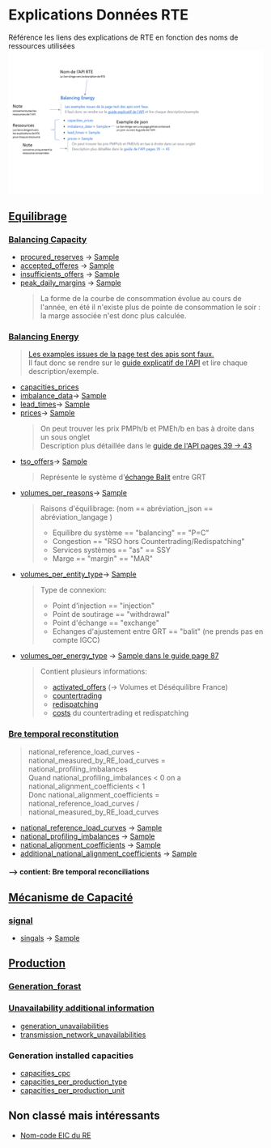 # Explications Données RTE
Référence les liens des explications de RTE en fonction des noms de ressources utilisées  
![Legende](./Legende_Explications.PNG)
## [Equilibrage](https://github.com/mathiaHa/MA-Analysis/tree/rteb/RTE/RTEData/rte_data_samples/Equilibrage) 

### [Balancing Capacity](https://data.rte-france.com/documents/20182/33794/user_guide/f10ac4c4-59c6-442e-9ddb-f44b72b9a8ed?version=1.1)

* [procured_reserves](http://clients.rte-france.com/lang/fr/clients_traders_fournisseurs/vie/reserve_ajustement.jsp) -> [Sample](./RTEData/rte_data_samples/Equilibrage/balancing_capacity/procured_reserves.json)
* [accepted_offeres](http://clients.rte-france.com/lang/fr/clients_traders_fournisseurs/vie/volume_journalier_energie_ajustement.jsp) -> [Sample](./RTEData/rte_data_samples/Equilibrage/balancing_capacity/accepted_offers.json)
* [insufficients_offers](http://clients.rte-france.com/lang/fr/clients_traders_fournisseurs/vie/mecanisme/histo/modesDegrades.jsp) -> [Sample](./RTEData/rte_data_samples/Equilibrage/balancing_capacity/insufficients_offers.json)
* [peak_daily_margins](http://clients.rte-france.com/lang/fr/clients_traders_fournisseurs/vie/mecanisme/jour/marges.jsp) -> [Sample](./RTEData/rte_data_samples/Equilibrage/balancing_capacity/peak_daily_margins.json)  
    > La forme de la courbe de consommation évolue au cours de l'année, en été il n'existe plus de pointe de consommation le soir : la marge associée n'est donc plus calculée.

### [Balancing Energy](https://data.rte-france.com/documents/20182/33858/user_guide/a6c21922-a2f6-4a05-83a9-b727f47dafa2?version=1.0)

> [Les examples issues de la page test des apis sont faux.](./RTEData/rte_data_samples/Equilibrage/balancing_energy)  
> Il faut donc se rendre sur le [guide explicatif de l'API](https://data.rte-france.com/documents/20182/33858/user_guide/a6c21922-a2f6-4a05-83a9-b727f47dafa2?version=1.0) et lire chaque description/exemple.

* [capacities_prices]()
* [imbalance_data](http://clients.rte-france.com/lang/fr/clients_traders_fournisseurs/vie/mecanisme/volumes_prix/pre.jsp)-> [Sample](./RTEData/rte_data_samples/Equilibrage/balancing_energy/imbalance_data.json)
* [lead_times](http://clients.rte-france.com/lang/fr/clients_traders_fournisseurs/vie/mecanisme/volumes_prix/DMO_Domin.jsp)-> [Sample](./RTEData/rte_data_samples/Equilibrage/balancing_energy/lead_times.json)
* [prices](https://clients.rte-france.com/lang/fr/visiteurs/vie/mecanisme/volumes_prix/equilibrage.jsp)-> [Sample](./RTEData/rte_data_samples/Equilibrage/balancing_energy/prices.json)
    > On peut trouver les prix PMPh/b et PMEh/b en bas à droite dans un sous onglet  
	> Description plus détaillée dans le [guide de l'API pages 39 -> 43](https://data.rte-france.com/documents/20182/33858/user_guide/a6c21922-a2f6-4a05-83a9-b727f47dafa2?version=1.0)
* [tso_offers](http://clients.rte-france.com/lang/fr/clients_traders_fournisseurs/vie/echanges_entre_GRT_PS_histo.jsp)-> [Sample](./RTEData/rte_data_samples/Equilibrage/balancing_energy/tso_offers.json)  
    > Représente le système d'[échange Balit](http://clients.rte-france.com/lang/fr/clients_traders_fournisseurs/vie/echanges_balit.jsp) entre GRT
* [volumes_per_reasons](http://clients.rte-france.com/lang/fr/clients_traders_fournisseurs/vie/mecanisme/volumes_prix/motif.jsp)-> [Sample](./RTEData/rte_data_samples/Equilibrage/balancing_energy/volumes_per_reasons.json)
	> Raisons d'équilibrage:  (nom == abréviation_json == abréviation_langage ) 
	> * Equilibre du système == "balancing" == "P=C"
	> * Congestion == "RSO hors Countertrading/Redispatching"
	> * Services systèmes == "as" == SSY
	> * Marge == "margin" == "MAR"
* [volumes_per_entity_type](http://clients.rte-france.com/lang/fr/clients_traders_fournisseurs/vie/mecanisme/volumes_prix/type_offre.jsp)-> [Sample](./RTEData/rte_data_samples/Equilibrage/balancing_energy/volumes_per_entity_type.json)
	> Type de connexion:
	> * Point d'injection == "injection"
	> * Point de soutirage == "withdrawal"
	> * Point d'échange == "exchange"
	> * Echanges d'ajustement entre GRT == "balit" (ne prends pas en compte IGCC)
* [volumes_per_energy_type](http://clients.rte-france.com/lang/fr/clients_traders_fournisseurs/vie/mecanisme/volumes_prix/equilibrage.jsp) -> [Sample dans le guide page 87](https://data.rte-france.com/documents/20182/33858/user_guide/a6c21922-a2f6-4a05-83a9-b727f47dafa2?version=1.0)
	> Contient plusieurs informations:
	> * [activated_offers](http://clients.rte-france.com/lang/fr/clients_traders_fournisseurs/vie/mecanisme/volumes_prix/equilibrage.jsp) (-> Volumes et Déséquilibre France)
	> * [countertrading](http://clients.rte-france.com/lang/fr/clients_traders_fournisseurs/vie/redispatch_countertrade_and_costs.jsp)
	> * [redispatching](http://clients.rte-france.com/lang/fr/clients_traders_fournisseurs/vie/redispatch_countertrade_and_costs.jsp)
	> * [costs](http://clients.rte-france.com/lang/fr/clients_traders_fournisseurs/vie/redispatch_countertrade_and_costs.jsp) du countertrading et redispatching
### [Bre temporal reconstitution](http://clients.rte-france.com/lang/fr/clients_traders_fournisseurs/vie/vie_reconst_flux.jsp)


> national_reference_load_curves - national_measured_by_RE_load_curves = national_profiling_imbalances  
> Quand national_profiling_imbalances < 0 on a national_alignment_coefficients < 1  
> Donc national_alignment_coefficients = national_reference_load_curves / national_measured_by_RE_load_curves  

* [national_reference_load_curves](http://clients.rte-france.com/lang/fr/clients_traders_fournisseurs/vie/vie_reconst_flux_C10.jsp) -> [Sample](./RTEData/rte_data_samples/Equilibrage/bre_imbalance_reconstitution/national_reference_load_curves.json)
* [national_profiling_imbalances](http://clients.rte-france.com/lang/fr/clients_traders_fournisseurs/vie/vie_reconst_flux_C11.jsp) -> [Sample](./RTEData/rte_data_samples/Equilibrage/bre_imbalance_reconstitution/national_profiling_imbalances.json)
* [national_alignment_coefficients](http://clients.rte-france.com/lang/fr/clients_traders_fournisseurs/vie/vie_reconst_flux_C12.jsp) -> [Sample](./RTEData/rte_data_samples/Equilibrage/bre_imbalance_reconstitution/national_alignment_coefficients.json)
* [additional_national_alignment_coefficients](http://clients.rte-france.com/lang/fr/clients_traders_fournisseurs/vie/vie_reconst_flux_C41.jsp) -> [Sample](./RTEData/rte_data_samples/Equilibrage/bre_imbalance_reconstitution/additional_national_alignment_coefficients.json)

#### --> contient: Bre temporal reconciliations

## [Mécanisme de Capacité](http://clients.rte-france.com/lang/fr/clients_traders_fournisseurs/vie/meca_capa/meca_capa.jsp)

### [signal](https://data.rte-france.com/documents/20182/34512/user_guide/eb677503-de2d-4826-9851-f4af20393b13?version=1.1)
* [singals](http://clients.rte-france.com/lang/fr/clients_traders_fournisseurs/vie/meca_capa/meca_capa_pp.jsp) -> [Sample](./RTEData/rte_data_samples/Mecanisme_Capacite/signal/signals.json)

## [Production](https://github.com/mathiaHa/MA-Analysis/tree/rteb/RTE/RTEData/rte_data_samples/Production)

### [Generation_forast](http://clients.rte-france.com/lang/fr/clients_traders_fournisseurs/vie/prod/prevision_production.jsp)

### [Unavailability additional information](http://clients.rte-france.com/lang/fr/clients_traders_fournisseurs/vie/prod/indisponibilites.jsp)

* [generation_unavailabilities](http://clients.rte-france.com/lang/fr/clients_traders_fournisseurs/vie/prod/indisponibilites.jsp)
* [transmission_network_unavailabilities](http://clients.rte-france.com/lang/fr/clients_traders_fournisseurs/vie/prod/PMD_hebdo.jsp)

### Generation installed capacities

* [capacities_cpc](http://clients.rte-france.com/lang/fr/clients_traders_fournisseurs/vie/prod/parc_reference.jsp)
* [capacities_per_production_type](http://clients.rte-france.com/lang/fr/clients_traders_fournisseurs/vie/prod/realisation_production.jsp)
* [capacities_per_production_unit](http://clients.rte-france.com/lang/fr/clients_traders_fournisseurs/vie/prod/production_groupe.jsp)


## Non classé mais intéressants
* [Nom-code EIC du RE](http://clients.rte-france.com/lang/fr/clients_traders_fournisseurs/vie/meca_capa/meca_capa_rpc.jsp)